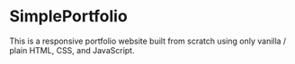 # SimplePortfolio
This is a responsive portfolio website built from scratch using only vanilla / plain HTML, CSS, and JavaScript.
